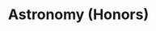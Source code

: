 ---
layout: course-page
title: Astronomy (Honors)
instructor:
  - name:
    url:
coursename:
description: ""
---